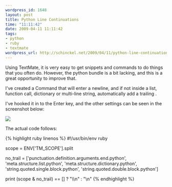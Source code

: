 ```yaml
--- 
wordpress_id: 1648
layout: post
title: Python Line Continuations
time: "11:11:42"
date: 2009-04-11 11:11:42
tags: 
- python
- ruby
- textmate
wordpress_url: http://schinckel.net/2009/04/11/python-line-continuations/
---
```

Using TextMate, it is very easy to get snippets and commands to do things that you often do. However, the python bundle is a bit lacking, and this is a great opportunity to improve that.

I've created a Command that will enter a newline, and if not inside a list, function call, dictionary or multi-line string, automatically add a trailing \.

I've hooked it in to the Enter key, and the other settings can be seen in the screenshot below:

[![][1]][2]

The actual code follows:
    
{% highlight ruby linenos %}
#!/usr/bin/env ruby

scope = ENV['TM_SCOPE'].split

no_trail = ['punctuation.definition.arguments.end.python',
            'meta.structure.list.python',
            'meta.structure.dictionary.python',
            'string.quoted.single.block.python',
            'string.quoted.double.block.python']

print (scope & no_trail) == [] ? "\\\n" : "\n"
{% endhighlight %}
    

   [1]: http://ember.realmacmedia.com/files/192980200749dff0967e5f4_m.png
   [2]: http://emberapp.com/schinckel/image/python-line-continuation

